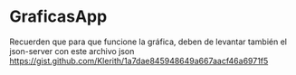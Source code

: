 # GraficasApp

Recuerden que para que funcione la gráfica, deben de levantar también el json-server con este archivo json
https://gist.github.com/Klerith/1a7dae845948649a667aacf46a6971f5

